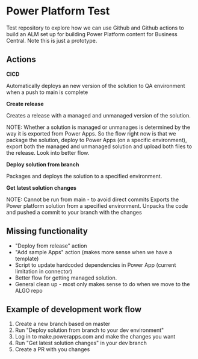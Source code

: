 # Power Platform Test
Test repository to explore how we can use Github and Github actions to build an ALM set up for building Power Platform content for Business Central. Note this is just a prototype.


## Actions
**CICD**

Automatically deploys an new version of the solution to QA environment when a push to main is complete

**Create release**

Creates a release with a managed and unmanaged version of the solution.

NOTE: Whether a solution is managed or unmanages is determined by the way it is exported from Power Apps. So the flow right now is that we package the solution, deploy to Power Apps (on a specific environment), export both the managed and unmanaged solution and upload both files to the release. Look into better flow.


**Deploy solution from branch**

Packages and deploys the solution to a specified environment.

**Get latest solution changes**

NOTE: Cannot be run from main - to avoid direct commits 
Exports the Power platform solution from a specified environment. Unpacks the code and pushed a commit to your branch with the changes 

## Missing functionality
- "Deploy from release" action 
- "Add sample Apps" action (makes more sense when we have a template)
- Script to update hardcoded dependencies in Power App (current limitation in connector)
- Better flow for getting managed solution.
- General clean up - most only makes sense to do when we move to the ALGO repo


## Example of development work flow 
1. Create a new branch based on master 
2. Run "Deploy solution from branch to your dev environment" 
3. Log in to make.powerapps.com and make the changes you want 
4. Run "Get latest solution changes" in your dev branch 
5. Create a PR with you changes 
